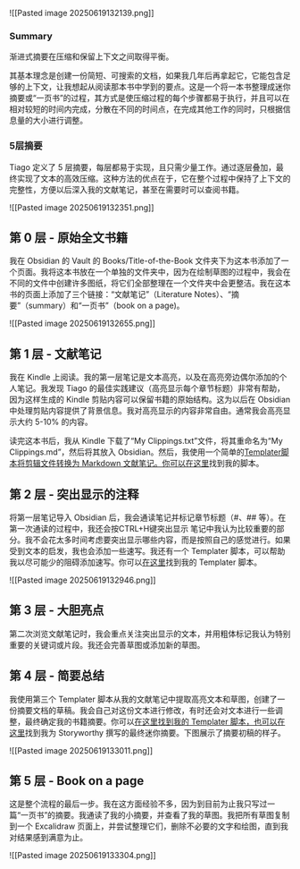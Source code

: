 ![[Pasted image 20250619132139.png]]

### Summary

渐进式摘要在压缩和保留上下文之间取得平衡。

其基本理念是创建一份简短、可搜索的文档，如果我几年后再拿起它，它能包含足够的上下文，让我想起从阅读那本书中学到的要点。这是一个将一本书整理成迷你摘要或“一页书”的过程，其方式是使压缩过程的每个步骤都易于执行，并且可以在相对较短的时间内完成，分散在不同的时间点，在完成其他工作的同时，只根据信息量的大小进行调整。


### 5层摘要
Tiago 定义了 5 层摘要，每层都易于实现，且只需少量工作。通过逐层叠加，最终实现了文本的高效压缩。这种方法的优点在于，它在整个过程中保持了上下文的完整性，方便以后深入我的文献笔记，甚至在需要时可以查阅书籍。

![[Pasted image 20250619132351.png]]


## 第 0 层 - 原始全文书籍

我在 Obsidian 的 Vault 的 Books/Title-of-the-Book 文件夹下为这本书添加了一个页面。我将这本书放在一个单独的文件夹中，因为在绘制草图的过程中，我会在不同的文件中创建许多图纸，将它们全部整理在一个文件夹中会更整洁。我在这本书的页面上添加了三个链接：“文献笔记”（Literature Notes）、“摘要”（summary）和“一页书”（book on a page)。

![[Pasted image 20250619132655.png]]


## 第 1 层 - 文献笔记

我在 Kindle 上阅读。我的第一层笔记是文本高亮，以及在高亮旁边偶尔添加的个人笔记。我发现 Tiago 的最佳实践建议（高亮显示每个章节标题）非常有帮助，因为这样生成的 Kindle 剪贴内容可以保留书籍的原始结构。这为以后在 Obsidian 中处理剪贴内容提供了背景信息。我对高亮显示的内容非常自由。通常我会高亮显示大约 5-10% 的内容。

读完这本书后，我从 Kindle 下载了“My Clippings.txt”文件，将其重命名为“My Clippings.md”，然后将其放入 Obsidian。然后，我使用一个简单的[Templater脚本将剪辑文件转换为 Markdown 文献笔记。你可以](https://github.com/SilentVoid13/Templater)[在这里](https://github.com/SilentVoid13/Templater/discussions/296)找到我的脚本。

## 第 2 层 - 突出显示的注释

将第一层笔记导入 Obsidian 后，我会通读笔记并标记章节标题（#、## 等）。在第一次通读的过程中，我还会按CTRL+H键突出显示 笔记中我认为比较重要的部分。我不会花太多时间考虑要突出显示哪些内容，而是按照自己的感觉进行。如果受到文本的启发，我也会添加一些速写。我还有一个 Templater 脚本，可以帮助我以尽可能少的阻碍添加速写。你可以[在这里](https://github.com/SilentVoid13/Templater/discussions/297)找到我的 Templater 脚本。

![[Pasted image 20250619132946.png]]



## 第 3 层 - 大胆亮点

第二次浏览文献笔记时，我会重点关注突出显示的文本，并用粗体标记我认为特别重要的关键词或片段。我还会完善草图或添加新的草图。

## 第 4 层 - 简要总结

我使用第三个 Templater 脚本从我的文献笔记中提取高亮文本和草图，创建了一份摘要文档的草稿。我会自己对这份文本进行修改，有时还会对文本进行一些调整，最终确定我的书籍摘要。你可以[在这里找到我的 Templater 脚本，也可以](https://github.com/SilentVoid13/Templater/discussions/294)[在这里](https://www.zsolt.blog/2021/07/book-summary-storyworthy.html)找到我为 Storyworthy 撰写的最终迷你摘要。下图展示了摘要初稿的样子。

![[Pasted image 20250619133011.png]]


## 第 5 层 - Book  on a page

这是整个流程的最后一步。我在这方面经验不多，因为到目前为止我只写过一篇“一页书”的摘要。我通读了我的小摘要，并查看了我的草图。我把所有草图复制到一个 Excalidraw 页面上，并尝试整理它们，删除不必要的文字和绘图，直到我对结果感到满意为止。

![[Pasted image 20250619133304.png]]